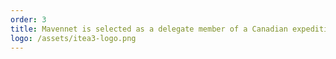 ```yaml
---
order: 3
title: Mavennet is selected as a delegate member of a Canadian expedition to the EU, supported by ITEA
logo: /assets/itea3-logo.png
---
```

